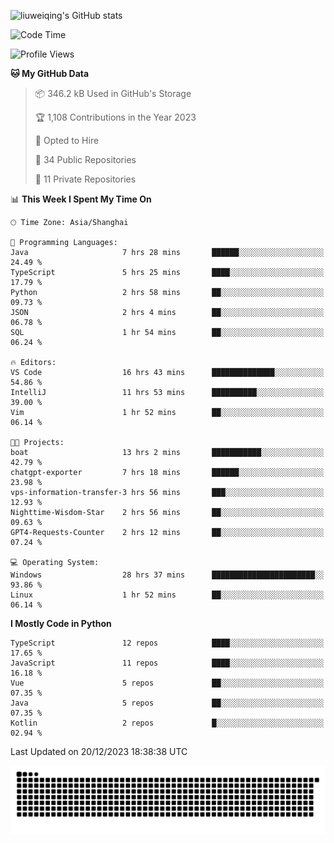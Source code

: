 ![liuweiqing's GitHub stats](https://github-readme-stats.vercel.app/api?username=14790897&show_icons=true&locale=cn&include_all_commits=true&count_private=true)

<!--START_SECTION:waka-->
![Code Time](http://img.shields.io/badge/Code%20Time-555%20hrs%203%20mins-blue)

![Profile Views](http://img.shields.io/badge/Profile%20Views-51-blue)

**🐱 My GitHub Data** 

> 📦 346.2 kB Used in GitHub's Storage 
 > 
> 🏆 1,108 Contributions in the Year 2023
 > 
> 💼 Opted to Hire
 > 
> 📜 34 Public Repositories 
 > 
> 🔑 11 Private Repositories 
 > 
📊 **This Week I Spent My Time On** 

```text
🕑︎ Time Zone: Asia/Shanghai

💬 Programming Languages: 
Java                     7 hrs 28 mins       ██████░░░░░░░░░░░░░░░░░░░   24.49 % 
TypeScript               5 hrs 25 mins       ████░░░░░░░░░░░░░░░░░░░░░   17.79 % 
Python                   2 hrs 58 mins       ██░░░░░░░░░░░░░░░░░░░░░░░   09.73 % 
JSON                     2 hrs 4 mins        ██░░░░░░░░░░░░░░░░░░░░░░░   06.78 % 
SQL                      1 hr 54 mins        ██░░░░░░░░░░░░░░░░░░░░░░░   06.24 % 

🔥 Editors: 
VS Code                  16 hrs 43 mins      ██████████████░░░░░░░░░░░   54.86 % 
IntelliJ                 11 hrs 53 mins      ██████████░░░░░░░░░░░░░░░   39.00 % 
Vim                      1 hr 52 mins        ██░░░░░░░░░░░░░░░░░░░░░░░   06.14 % 

🐱‍💻 Projects: 
boat                     13 hrs 2 mins       ███████████░░░░░░░░░░░░░░   42.79 % 
chatgpt-exporter         7 hrs 18 mins       ██████░░░░░░░░░░░░░░░░░░░   23.98 % 
vps-information-transfer-3 hrs 56 mins       ███░░░░░░░░░░░░░░░░░░░░░░   12.93 % 
Nighttime-Wisdom-Star    2 hrs 56 mins       ██░░░░░░░░░░░░░░░░░░░░░░░   09.63 % 
GPT4-Requests-Counter    2 hrs 12 mins       ██░░░░░░░░░░░░░░░░░░░░░░░   07.24 % 

💻 Operating System: 
Windows                  28 hrs 37 mins      ███████████████████████░░   93.86 % 
Linux                    1 hr 52 mins        ██░░░░░░░░░░░░░░░░░░░░░░░   06.14 % 
```

**I Mostly Code in Python** 

```text
TypeScript               12 repos            ████░░░░░░░░░░░░░░░░░░░░░   17.65 % 
JavaScript               11 repos            ████░░░░░░░░░░░░░░░░░░░░░   16.18 % 
Vue                      5 repos             ██░░░░░░░░░░░░░░░░░░░░░░░   07.35 % 
Java                     5 repos             ██░░░░░░░░░░░░░░░░░░░░░░░   07.35 % 
Kotlin                   2 repos             █░░░░░░░░░░░░░░░░░░░░░░░░   02.94 % 
```




 Last Updated on 20/12/2023 18:38:38 UTC
<!--END_SECTION:waka-->

<picture>
  <source media="(prefers-color-scheme: dark)" srcset="https://raw.githubusercontent.com/14790897/14790897/output/github-contribution-grid-snake-dark.svg" />
  <source media="(prefers-color-scheme: light)" srcset="https://raw.githubusercontent.com/14790897/14790897/output/github-contribution-grid-snake.svg" />
  <img alt="github-snake" src="https://raw.githubusercontent.com/14790897/14790897/output/github-contribution-grid-snake.svg" />
</picture>

